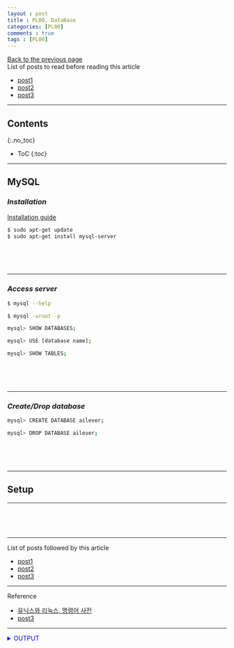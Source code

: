 ```yaml
---
layout : post
title : PL00, DataBase
categories: [PL00]
comments : true
tags : [PL00]
---
```

[Back to the previous page](https://userdyk-github.github.io/Study.html) <br>
List of posts to read before reading this article
- <a href='https://userdyk-github.github.io/'>post1</a>
- <a href='https://userdyk-github.github.io/'>post2</a>
- <a href='https://userdyk-github.github.io/'>post3</a>

---

## Contents
{:.no_toc}

* ToC
{:toc}

<hr class="division1">

## **MySQL**

### ***Installation***

<a href="https://help.ubuntu.com/lts/serverguide/mysql.html" target="_blank">Installation guide</a>

```bash
$ sudo apt-get update
$ sudo apt-get install mysql-server
```
<br><br><br>

---

### ***Access server***

```bash
$ mysql --help
```

```bash
$ mysql -uroot -p
```

```bash
mysql> SHOW DATABASES; 
```

```bash
mysql> USE [database name];
```

```bash
mysql> SHOW TABLES;
```
<br><br><br>

---

### ***Create/Drop database***

```bash
mysql> CREATE DATABASE ailever;
```

```bash
mysql> DROP DATABASE ailever;
```

<br><br><br>
<hr class="division2">



## **Setup**

<hr class="division2">

<br><br><br>

<hr class="division1">

List of posts followed by this article
- [post1](https://userdyk-github.github.io/)
- <a href='https://userdyk-github.github.io/'>post2</a>
- <a href='https://userdyk-github.github.io/'>post3</a>

---

Reference
- <a href='https://terms.naver.com/list.nhn?cid=59321&categoryId=59321&so=st4.asc' target="_blank">유닉스와 리눅스, 명령어 사전</a>
- <a href='https://userdyk-github.github.io/'>post3</a>

---

<details markdown="1">
<summary class='jb-small' style="color:blue">OUTPUT</summary>
<hr class='division3'>
    <details markdown="1">
    <summary class='jb-small' style="color:red">OUTPUT</summary>
    <hr class='division3_1'>
    <hr class='division3_1'>
    </details>
<hr class='division3'>
</details>


